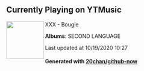 ## Currently Playing on YTMusic

[<img align="left" width="100" src="https://lh3.googleusercontent.com/vNdgMOp6jm3eEy-R6wwpttB-Gd7eQRY64FhLLrK7OIpSpF3hXxQittys8OPjWeJAMvXrzOfL2e1LlOOP">](https://music.youtube.com/channel/UCDrQbQO08IcWEwERlYbm9Aw)

XXX - Bougie

**Albums**: SECOND LANGUAGE

Last updated at 10/19/2020 10:27

#### Generated with [20chan/github-now](https://github.com/20chan/github-now)


<!--
**20chan/20chan** is a ✨ _special_ ✨ repository because its `README.md` (this file) appears on your GitHub profile.

Here are some ideas to get you started:

- 🔭 I’m currently working on ...
- 🌱 I’m currently learning ...
- 👯 I’m looking to collaborate on ...
- 🤔 I’m looking for help with ...
- 💬 Ask me about ...
- 📫 How to reach me: ...
- 😄 Pronouns: ...
- ⚡ Fun fact: ...
-->
